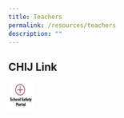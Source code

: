 ```yaml
---
title: Teachers
permalink: /resources/teachers
description: ""
---
```

## CHIJ Link
  
<p><a href="https://sites.google.com/a/chijsec.edu.sg/school-safety-portal-1/?pli=1">  
<img height="60" width="50" src="/images/safetyPortal_ver2.png">  
</a></p>  
